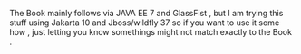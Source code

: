 The Book mainly follows via JAVA EE 7 and GlassFist , but I am trying this stuff using Jakarta 10 and Jboss/wildfly 37 so if you want to use it some how , just letting you know somethings might not match exactly to the Book .
